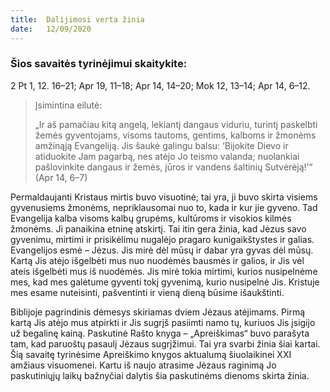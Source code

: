 ```yaml
---
title:  Dalijimosi verta žinia
date:   12/09/2020
---
```


### Šios savaitės tyrinėjimui skaitykite:
2 Pt 1, 12. 16–21; Apr 19, 11–18; Apr 14, 14–20; Mok 12, 13–14; Apr 14, 6–12.

> <p>Įsimintina eilutė:</p>
> „Ir aš pamačiau kitą angelą, lekiantį dangaus viduriu, turintį paskelbti žemės gyventojams, visoms tautoms, gentims, kalboms ir žmonėms amžinąją Evangeliją. Jis šaukė galingu balsu: ‘Bijokite Dievo ir atiduokite Jam pagarbą, nes atėjo Jo teismo valanda; nuolankiai pašlovinkite dangaus ir žemės, jūros ir vandens šaltinių Sutvėrėją!ʼ“ (Apr 14, 6–7)

Permaldaujanti Kristaus mirtis buvo visuotinė; tai yra, ji buvo skirta visiems gyvenusiems žmonėms, nepriklausomai nuo to, kada ir kur jie gyveno. Tad Evangelija kalba visoms kalbų grupėms, kultūroms ir visokios kilmės žmonėms. Ji panaikina etninę atskirtį. Tai itin gera žinia, kad Jėzus savo gyvenimu, mirtimi ir prisikėlimu nugalėjo pragaro kunigaikštystes ir galias. Evangelijos esmė – Jėzus. Jis mirė dėl mūsų ir dabar yra gyvas dėl mūsų. Kartą Jis atėjo išgelbėti mus nuo nuodėmės bausmės ir galios, ir Jis vėl ateis išgelbėti mus iš nuodėmės. Jis mirė tokia mirtimi, kurios nusipelnėme mes, kad mes galėtume gyventi tokį gyvenimą, kurio nusipelnė Jis. Kristuje mes esame nuteisinti, pašventinti ir vieną dieną būsime išaukštinti.

Biblijoje pagrindinis dėmesys skiriamas dviem Jėzaus atėjimams. Pirmą kartą Jis atėjo mus atpirkti ir Jis sugrįš pasiimti namo tų, kuriuos Jis įsigijo už begalinę kainą. Paskutinė Rašto knyga – „Apreiškimas“ buvo parašyta tam, kad paruoštų pasaulį Jėzaus sugrįžimui. Tai yra svarbi žinia šiai kartai. Šią savaitę tyrinėsime Apreiškimo knygos aktualumą šiuolaikinei XXI amžiaus visuomenei. Kartu iš naujo atrasime Jėzaus raginimą Jo paskutiniųjų laikų bažnyčiai dalytis šia paskutinėms dienoms skirta žinia.
